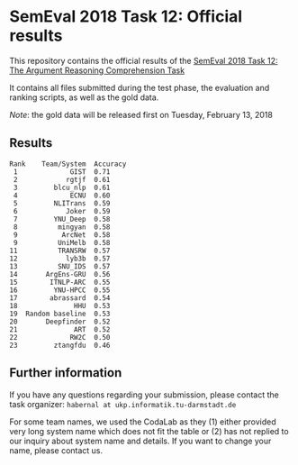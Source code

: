 # SemEval 2018 Task 12: Official results

This repository contains the official results of the [SemEval 2018 Task 12: The Argument Reasoning Comprehension Task](https://competitions.codalab.org/competitions/17327)

It contains all files submitted during the test phase, the evaluation and ranking scripts, as well as the gold data.

*Note*: the gold data will be released first on Tuesday, February 13, 2018

## Results

```
Rank    Team/System  Accuracy
 1             GIST  0.71
 2            rgtjf  0.61
 3         blcu_nlp  0.61
 4             ECNU  0.60
 5         NLITrans  0.59
 6            Joker  0.59
 7         YNU_Deep  0.58
 8          mingyan  0.58
 9           ArcNet  0.58
 9          UniMelb  0.58
11          TRANSRW  0.57
12            lyb3b  0.57
13          SNU_IDS  0.57
14       ArgEns-GRU  0.56
15        ITNLP-ARC  0.55
16         YNU-HPCC  0.55
17        abrassard  0.54
18              HHU  0.53
19  Random baseline  0.53
20       Deepfinder  0.52
21              ART  0.52
22             RW2C  0.50
23         ztangfdu  0.46
```

## Further information

If you have any questions regarding your submission, please contact the task organizer: `habernal at ukp.informatik.tu-darmstadt.de`

For some team names, we used the CodaLab as they (1) either provided very long system name which does not fit the table or (2) has not replied to our inquiry about system name and details. If you want to change your name, please contact us.